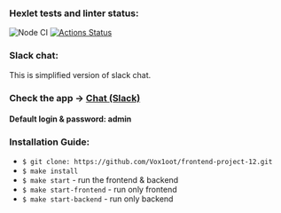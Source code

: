 ### Hexlet tests and linter status:
![Node CI](https://github.com/Viltorn/frontend-project-12/actions/workflows/nodejs.yml/badge.svg)
[![Actions Status](https://github.com/Viltorn/frontend-project-12/workflows/hexlet-check/badge.svg)](https://github.com/Viltorn/frontend-project-12/actions)

### Slack chat:
This is simplified version of slack chat.
### Check the app -> [Chat (Slack)](https://frontend-project-12-production-19ba.up.railway.app)
#### Default login & password: admin

### Installation Guide:

* ```$ git clone: https://github.com/Vox1oot/frontend-project-12.git```
* ```$ make install```
* ```$ make start``` - run the frontend & backend
* ```$ make start-frontend``` - run only frontend
* ```$ make start-backend``` - run only backend